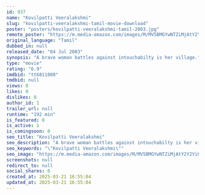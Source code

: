 ```yaml
---
id: 937
name: "Kovilpatti Veeralakshmi"
slug: "kovilpatti-veeralakshmi-tamil-movie-download"
poster: "posters/kovilpatti-veeralakshmi-tamil-2003.jpg"
remote_poster: "https://m.media-amazon.com/images/M/MV5BMGYwNTZiMjAtY2Y2Yi00MWY2LThjZTAtOGRkZWMyZTU4YWI4XkEyXkFqcGdeQXVyODI5NTQxMTM@._V1_SX300.jpg"
original_language: "Tamil"
dubbed_in: null
released_date: "04 Jul 2003"
synopsis: "A brave woman battles against intouchabilty is her village."
type: "movie"
rating: "6.9"
imdbid: "tt6811008"
tmdbid: null
views: 0
likes: 0
dislikes: 0
author_id: 1
trailer_url: null
runtime: "192 min"
is_featured: 0
is_active: 1
is_comingsoon: 0
seo_title: "Kovilpatti Veeralakshmi"
seo_description: "A brave woman battles against intouchabilty is her village."
seo_keywords: "\"Kovilpatti Veeralakshmi\""
seo_image: "https://m.media-amazon.com/images/M/MV5BMGYwNTZiMjAtY2Y2Yi00MWY2LThjZTAtOGRkZWMyZTU4YWI4XkEyXkFqcGdeQXVyODI5NTQxMTM@._V1_SX300.jpg"
screenshots: null
redirect_to: null
social_shares: 0
created_at: 2025-03-21 16:55:04
updated_at: 2025-03-21 16:55:04
---
```



